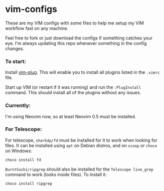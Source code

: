 # vim-configs
These are my VIM configs with some files to help me setup my VIM workflow fast on any machine.

Feel free to fork or just download the configs if something catches your eye. I'm always updating this repo whenever something in the config changes.

### To start:

Install [vim-plug](https://github.com/junegunn/vim-plug). This will enable you to install all plugins listed in the `.vimrc` file.

Start up VIM (or restart if it was running) and run the `:PlugInstall` command. This should install all of the plugins without any issues.

### Currently:

I'm using Neovim now, so at least Neovim 0.5 must be installed.

### For Telescope:

For telescope, `sharkdp/fd` must be installed for it to work when looking for files. It can be installed using `apt` on Debian distros, and on `scoop` or `choco` on Windows:

`choco install fd`

`BurntSushi/ripgrep` should also be installed for the `Telescope live_grep` command to work (looks inside files). To install it:

`choco install ripgrep`
